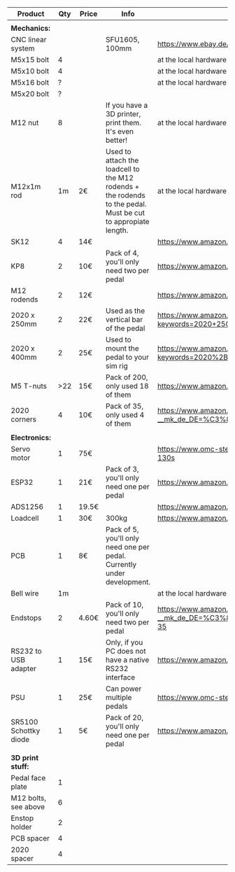 | **Product**            	| **Qty** 	| **Price** 	| **Info**                                                                                                     	| **Link**                                                                                                                                                                                                                                                                  	|   	|
|------------------------	|---------	|-----------	|--------------------------------------------------------------------------------------------------------------	|---------------------------------------------------------------------------------------------------------------------------------------------------------------------------------------------------------------------------------------------------------------------------	|---	|
|                        	|         	|           	|                                                                                                              	|                                                                                                                                                                                                                                                                           	|   	|
| **Mechanics:**         	|         	|           	|                                                                                                              	|                                                                                                                                                                                                                                                                           	|   	|
| CNC linear system      	|         	|           	| SFU1605, 100mm                                                                                               	| https://www.ebay.de/itm/393149454745?var=662086958084                                                                                                                                                                                                                     	|   	|
| M5x15 bolt             	| 4       	|           	|                                                                                                              	| at the local hardware store                                                                                                                                                                                                                                               	|   	|
| M5x10 bolt             	| 4       	|           	|                                                                                                              	| at the local hardware store                                                                                                                                                                                                                                               	|   	|
| M5x16 bolt             	| ?       	|           	|                                                                                                              	| at the local hardware store                                                                                                                                                                                                                                               	|   	|
| M5x20 bolt             	| ?       	|           	|                                                                                                              	|                                                                                                                                                                                                                                                                           	|   	|
| M12 nut              	| 8       	|           	| If you have a 3D printer, print them. It's even better!                                                      	| at the local hardware store                                                                                                                                                                                                                                               	|   	|
| M12x1m rod             	| 1m      	| 2€        	| Used to attach the loadcell to the M12 rodends + the rodends to the pedal. Must be cut to appropiate length. 	| at the local hardware store                                                                                                                                                                                                                                               	|   	|
| SK12                   	| 4       	| 14€       	|                                                                                                              	| https://www.amazon.de/dp/B07RHJG2HP?psc=1&ref=ppx_yo2ov_dt_b_product_details                                                                                                                                                                                              	|   	|
| KP8                    	| 2       	| 10€       	| Pack of 4, you'll only need two per pedal                                                                    	| https://www.amazon.de/gp/product/B0BFDXF223/ref=ppx_yo_dt_b_asin_title_o00_s00?ie=UTF8&psc=1                                                                                                                                                                              	|   	|
| M12 rodends            	| 2       	| 12€       	|                                                                                                              	| https://www.amazon.de/gp/product/B09V1D48LS/ref=ppx_yo_dt_b_asin_title_o05_s00?ie=UTF8&psc=1                                                                                                                                                                              	|   	|
| 2020 x 250mm           	| 2       	| 22€       	| Used as the vertical bar of the pedal                                                                        	| https://www.amazon.de/Europ%C3%A4ischer-Eloxiertes-Schwarzes-Aluminiumprofil-Linearschiene/dp/B0C5M74GPK/ref=sr_1_2?keywords=2020+250mm&qid=1691821561&sprefix=2020+250%2Caps%2C102&sr=8-2                                                                                	|   	|
| 2020 x 400mm           	| 2       	| 25€       	| Used to mount the pedal to your sim rig                                                                      	| https://www.amazon.de/Europ%C3%A4ischer-Eloxiertes-Schwarzes-Aluminiumprofil-Linearschiene/dp/B0C5M8BTRN/ref=sr_1_2?keywords=2020%2B250mm&qid=1691821561&sprefix=2020%2B250%2Caps%2C102&sr=8-2&th=1                                                                       	|   	|
| M5 T-nuts              	| >22     	| 15€       	| Pack of 200, only used 18 of them                                                                            	| https://www.amazon.de/gp/product/B0C3HDC28Q/ref=ppx_yo_dt_b_asin_title_o09_s00?ie=UTF8&psc=1                                                                                                                                                                              	|   	|
| 2020 corners           	| 4       	| 10€       	| Pack of 35, only used 4 of them                                                                              	| https://www.amazon.de/Eckwinkel-Aluminium-Eckverbinder-Winkelverbinder-rechtwinklige/dp/B085NRPPNM/ref=sr_1_4?__mk_de_DE=%C3%85M%C3%85%C5%BD%C3%95%C3%91&crid=2I03KWQHVPUYB&keywords=2020+winkel&qid=1691819671&s=diy&sprefix=2020+winkel%2Cdiy%2C77&sr=1-4               	|   	|
|                        	|         	|           	|                                                                                                              	|                                                                                                                                                                                                                                                                           	|   	|
| **Electronics:**       	|         	|           	|                                                                                                              	|                                                                                                                                                                                                                                                                           	|   	|
| Servo motor            	| 1       	| 75€       	|                                                                                                              	| https://www.omc-stepperonline.com/de/nema-23-integrierter-easy-servo-motor-130w-3000rpm-0-45nm-63-73oz-in-20-50vdc-buerstenloser-dc-servomotor-kurze-welle-isv57t-130s                                                                                                    	|   	|
| ESP32                  	| 1       	| 21€       	| Pack of 3, you'll only need one per pedal                                                                    	| https://www.amazon.de/diymore-Entwicklungsplatine-NodeMCU-Module-Bluetooth/dp/B09Z6RLS7R/ref=sr_1_3?keywords=esp32&qid=1691818759&sr=8-3                                                                                                                                  	|   	|
| ADS1256                	| 1       	| 19.5€     	|                                                                                                              	| https://www.amazon.de/gp/product/B0B7799V8W/ref=ppx_yo_dt_b_search_asin_title?ie=UTF8&psc=1                                                                                                                                                                               	|   	|
| Loadcell               	| 1       	| 30€       	| 300kg                                                                                                        	| https://www.amazon.de/gp/product/B07ZX2KWPC/ref=ppx_yo_dt_b_asin_title_o00_s00?ie=UTF8&th=1                                                                                                                                                                               	|   	|
| PCB                    	| 1       	| 8€        	| Pack of 5, you'll only need one per pedal. Currently under development.                                      	|                                                                                                                                                                                                                                                                           	|   	|
| Bell wire              	| 1m      	|           	|                                                                                                              	| at the local hardware store                                                                                                                                                                                                                                               	|   	|
| Endstops               	| 2       	| 4.60€     	| Pack of 10, you'll only need two per pedal                                                                   	| https://www.amazon.de/GOLRISEN-Mikroschalter-Endschalter-Endlagenschalter-Elektronische/dp/B07F9QKTQQ/ref=sr_1_35?__mk_de_DE=%C3%85M%C3%85%C5%BD%C3%95%C3%91&crid=32OGA2EDAXQ5D&keywords=endschalter+3+polig&qid=1691819068&sprefix=endschalter+3polig%2Caps%2C70&sr=8-35 	|   	|
| RS232 to USB adapter   	| 1       	| 15€       	| Only, if you PC does not have a native RS232 interface                                                       	| https://www.amazon.de/gp/product/B00QUZY4UG/ref=ppx_yo_dt_b_asin_title_o00_s00?ie=UTF8&psc=1                                                                                                                                                                              	|   	|
| PSU                    	| 1       	| 25€       	| Can power multiple pedals                                                                                    	| https://www.omc-stepperonline.com/de/lrs-350-36-mean-well-350w-36vdc-9-7a-115-230vac-geschlossenes-schaltnetzteil-lrs-350-36                                                                                                                                              	|   	|
| SR5100 Schottky diode  	| 1       	| 5€        	| Pack of 20, you'll only need one per pedal                                                                   	| https://www.amazon.de/Packung-20-SR5100-Schottky-Barriere-Gleichrichterdioden-DO-201AD/dp/B079KK7QL5/ref=sr_1_3?keywords=sr+5100+diode&qid=1691820234&sr=8-3                                                                                                              	|   	|
|                        	|         	|           	|                                                                                                              	|                                                                                                                                                                                                                                                                           	|   	|
| **3D print stuff:**    	|         	|           	|                                                                                                              	|                                                                                                                                                                                                                                                                           	|   	|
| Pedal face plate       	| 1       	|           	|                                                                                                              	|                                                                                                                                                                                                                                                                           	|   	|
| M12 bolts, see above   	| 6       	|           	|                                                                                                              	|                                                                                                                                                                                                                                                                           	|   	|
| Enstop holder          	| 2       	|           	|                                                                                                              	|                                                                                                                                                                                                                                                                           	|   	|
| PCB spacer             	| 4       	|           	|                                                                                                              	|                                                                                                                                                                                                                                                                           	|   	|
| 2020 spacer            	| 4       	|           	|                                                                                                              	|                                                                                                                                                                                                                                                                           	|   	|
